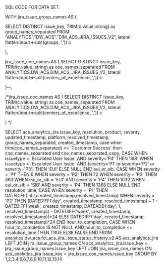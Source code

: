 SQL CODE FOR DATA SET:


WITH jira_issue_group_names AS (

 SELECT DISTINCT issue_key, 
 TRIM(c.value::string) as group_names_separated
 FROM "ANALYTICS"."DW_ACS"."DIM_ACS_JIRA_ISSUES_V2", lateral flatten(input=>split(groups, ',')) c
    
),

jira_issue_coe_names AS (
SELECT DISTINCT issue_key, TRIM(c.value::string) as coe_names_separated
      FROM ANALYTICS.DW_ACS.DIM_ACS_JIRA_ISSUES_V2, lateral flatten(input=>split(centers_of_excellence, ',')) c
      
)--,

/*jira_issue_coe_names AS (
SELECT DISTINCT issue_key, TRIM(c.value::string) as coe_names_separated
FROM ANALYTICS.DW_ACS.DIM_ACS_JIRA_ISSUES_V2, lateral flatten(input=>split(centers_of_excellence, ',')) c

) */

SELECT
acs_analytics_jira.issue_key,
resolution,
product,
severity,
updated_timestamp,
platform,
resolved_timestamp,
group_names_separated,
created_timestamp,
case when trim(coe_names_separated) <> 'Customer Success' then coe_names_separated end
coe_names_separated_copy,
CASE WHEN issuetype = 'Escalated User Issue' AND severity='P4' THEN 'SIB'
WHEN issuetype = 'Escalated User Issue' AND (severity='P1' or severity='P2' or severity='P3') THEN 'EUI'
ELSE NULL END
eui_or_sib,
CASE WHEN severity = 'P1' THEN 6
WHEN severity = 'P2' THEN 72
WHEN severity = 'P3' THEN 360
WHEN eui_or_sib = 'EUI' AND severity = 'P4' THEN 1032
WHEN eui_or_sib = 'SIB' AND severity = 'P4' THEN 1368
ELSE NULL END
resolution_time,
CASE WHEN severity = 'P1' THEN DATEDIFF('hh',created_timestamp,resolved_timestamp)
WHEN severity = 'P2' THEN
(DATEDIFF('day', created_timestamp, resolved_timestamp) + 1 -
DATEDIFF('week', created_timestamp, DATEADD('day', 1, resolved_timestamp)) -
DATEDIFF('week', created_timestamp, resolved_timestamp))*24
ELSE DATEDIFF('day', created_timestamp, resolved_timestamp)*24
END
hour_to_completion,
CASE WHEN hour_to_completion IS NOT NULL AND hour_to_completion <= resolution_time THEN TRUE ELSE FALSE END
FROM analytics.dw_acs.fct_acs_jira_issue_status_history_v2 AS acs_analytics_jira
LEFT JOIN jira_issue_group_names ON acs_analytics_jira.issue_key = jira_issue_group_names.issue_key
LEFT JOIN jira_issue_coe_names ON acs_analytics_jira.issue_key = jira_issue_coe_names.issue_key
GROUP BY 1,2,3,4,5,6,7,8,9,10,11,12,13,14
